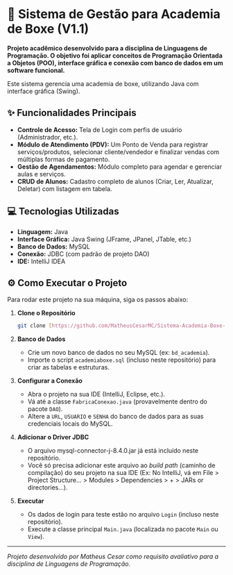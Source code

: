 # 🚀 Sistema de Gestão para Academia de Boxe (V1.1)

**Projeto acadêmico desenvolvido para a disciplina de Linguagens de Programação. O objetivo foi aplicar conceitos de Programação Orientada a Objetos (POO), interface gráfica e conexão com banco de dados em um software funcional.**

Este sistema gerencia uma academia de boxe, utilizando Java com interface gráfica (Swing).

## ✨ Funcionalidades Principais

* **Controle de Acesso:** Tela de Login com perfis de usuário (Administrador, etc.).
* **Módulo de Atendimento (PDV):** Um Ponto de Venda para registrar serviços/produtos, selecionar cliente/vendedor e finalizar vendas com múltiplas formas de pagamento.
* **Gestão de Agendamentos:** Módulo completo para agendar e gerenciar aulas e serviços.
* **CRUD de Alunos:** Cadastro completo de alunos (Criar, Ler, Atualizar, Deletar) com listagem em tabela.

## 💻 Tecnologias Utilizadas

* **Linguagem:** Java
* **Interface Gráfica:** Java Swing (JFrame, JPanel, JTable, etc.)
* **Banco de Dados:** MySQL
* **Conexão:** JDBC (com padrão de projeto DAO)
* **IDE:** IntelliJ IDEA

## ⚙️ Como Executar o Projeto

Para rodar este projeto na sua máquina, siga os passos abaixo:

1.  **Clone o Repositório**
    ```bash
    git clone [https://github.com/MatheusCesarMC/Sistema-Academia-Boxe-Java.git](https://github.com/MatheusCesarMC/Sistema-Academia-Boxe-Java.git)
    ```
2.  **Banco de Dados**
    * Crie um novo banco de dados no seu MySQL (ex: `bd_academia`).
    * Importe o script `academiaboxe.sql` (incluso neste repositório) para criar as tabelas e estruturas.

3.  **Configurar a Conexão**
    * Abra o projeto na sua IDE (IntelliJ, Eclipse, etc.).
    * Vá até a classe `FabricaConexao.java` (provavelmente dentro do pacote `DAO`).
    * Altere a `URL`, `USUARIO` e `SENHA` do banco de dados para as suas credenciais locais do MySQL.

4. **Adicionar o Driver JDBC**
   * O arquivo mysql-connector-j-8.4.0.jar já está incluído neste repositório.
   * Você só precisa adicionar este arquivo ao *build path* (caminho de compilação) do seu projeto na sua IDE (Ex: No IntelliJ, vá em File > Project Structure... > Modules > Dependencies > + > JARs or directories...).

6.  **Executar**
    * Os dados de login para teste estão no arquivo `Login` (incluso neste repositório).
    * Execute a classe principal `Main.java` (localizada no pacote `Main` ou `View`).

---
*Projeto desenvolvido por Matheus Cesar como requisito avaliativo para a disciplina de Linguagens de Programação.*
